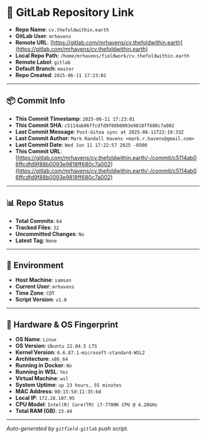 # 🔗 GitLab Repository Link

- **Repo Name**: `cv.thefoldwithin.earth`
- **GitLab User**: `mrhavens`
- **Remote URL**: [https://gitlab.com/mrhavens/cv.thefoldwithin.earth](https://gitlab.com/mrhavens/cv.thefoldwithin.earth)
- **Local Repo Path**: `/home/mrhavens/fieldwork/cv.thefoldwithin.earth`
- **Remote Label**: `gitlab`
- **Default Branch**: `master`
- **Repo Created**: `2025-06-11 17:23:01`

---

## 📦 Commit Info

- **This Commit Timestamp**: `2025-06-11 17:23:01`
- **This Commit SHA**: `c5114ab06ffcdfd9f88b0093e9818ff680c7a002`
- **Last Commit Message**: `Post-Gitea sync at 2025-06-11T22:19:33Z`
- **Last Commit Author**: `Mark Randall Havens <mark.r.havens@gmail.com>`
- **Last Commit Date**: `Wed Jun 11 17:22:57 2025 -0500`
- **This Commit URL**: [https://gitlab.com/mrhavens/cv.thefoldwithin.earth/-/commit/c5114ab06ffcdfd9f88b0093e9818ff680c7a002](https://gitlab.com/mrhavens/cv.thefoldwithin.earth/-/commit/c5114ab06ffcdfd9f88b0093e9818ff680c7a002)

---

## 📊 Repo Status

- **Total Commits**: `64`
- **Tracked Files**: `32`
- **Uncommitted Changes**: `No`
- **Latest Tag**: `None`

---

## 🧽 Environment

- **Host Machine**: `samson`
- **Current User**: `mrhavens`
- **Time Zone**: `CDT`
- **Script Version**: `v1.0`

---

## 🧬 Hardware & OS Fingerprint

- **OS Name**: `Linux`
- **OS Version**: `Ubuntu 22.04.5 LTS`
- **Kernel Version**: `6.6.87.1-microsoft-standard-WSL2`
- **Architecture**: `x86_64`
- **Running in Docker**: `No`
- **Running in WSL**: `Yes`
- **Virtual Machine**: `wsl`
- **System Uptime**: `up 23 hours, 55 minutes`
- **MAC Address**: `00:15:5d:11:35:bd`
- **Local IP**: `172.28.107.95`
- **CPU Model**: `Intel(R) Core(TM) i7-7700K CPU @ 4.20GHz`
- **Total RAM (GB)**: `23.44`

---

_Auto-generated by `gitfield-gitlab` push script._
